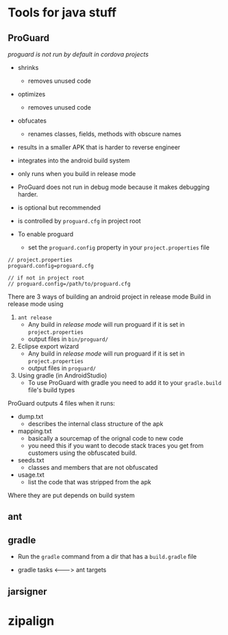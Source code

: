 # Tools for java stuff

## ProGuard

_proguard is not run by default in cordova projects_

- shrinks
    - removes unused code
- optimizes
    - removes unused code
- obfucates
    - renames classes, fields, methods with obscure names

- results in a smaller APK that is harder to reverse engineer
- integrates into the android build system
- only runs when you build in release mode
- ProGuard does not run in debug mode because it makes debugging harder.
- is optional but recommended
- is controlled by `proguard.cfg` in project root

- To enable proguard
    - set the `proguard.config` property in your `project.properties` file

```
// project.properties
proguard.config=proguard.cfg

// if not in project root
// proguard.config=/path/to/proguard.cfg
```

There are 3 ways of building an android project in release mode Build in release
mode using

1. `ant release`
    - Any build in _release mode_ will run proguard if it is set in
      `project.properties`
    - output files in `bin/proguard/`
2. Eclipse export wizard
    - Any build in _release mode_ will run proguard if it is set in
      `project.properties`
    - output files in `proguard/`
3. Using gradle (in AndroidStudio)
    - To use ProGuard with gradle you need to add it to your `gradle.build`
      file's build types

ProGuard outputs 4 files when it runs:

- dump.txt
    - describes the internal class structure of the apk
- mapping.txt
    - basically a sourcemap of the orignal code to new code
    - you need this if you want to decode stack traces you get from customers
      using the obfuscated build.
- seeds.txt
    - classes and members that are not obfuscated
- usage.txt
    - list the code that was stripped from the apk

Where they are put depends on build system

## ant

## gradle

- Run the `gradle` command from a dir that has a `build.gradle` file

- gradle tasks <---> ant targets

## jarsigner

# zipalign

